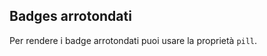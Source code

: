 ## Badges arrotondati

Per rendere i badge arrotondati puoi usare la proprietà `pill`.

<!-- STORY -->